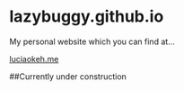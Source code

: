 # lazybuggy.github.io
My personal website which you can find at...

<a href="http://luciaokeh.me">luciaokeh.me</a> 

##Currently under construction
